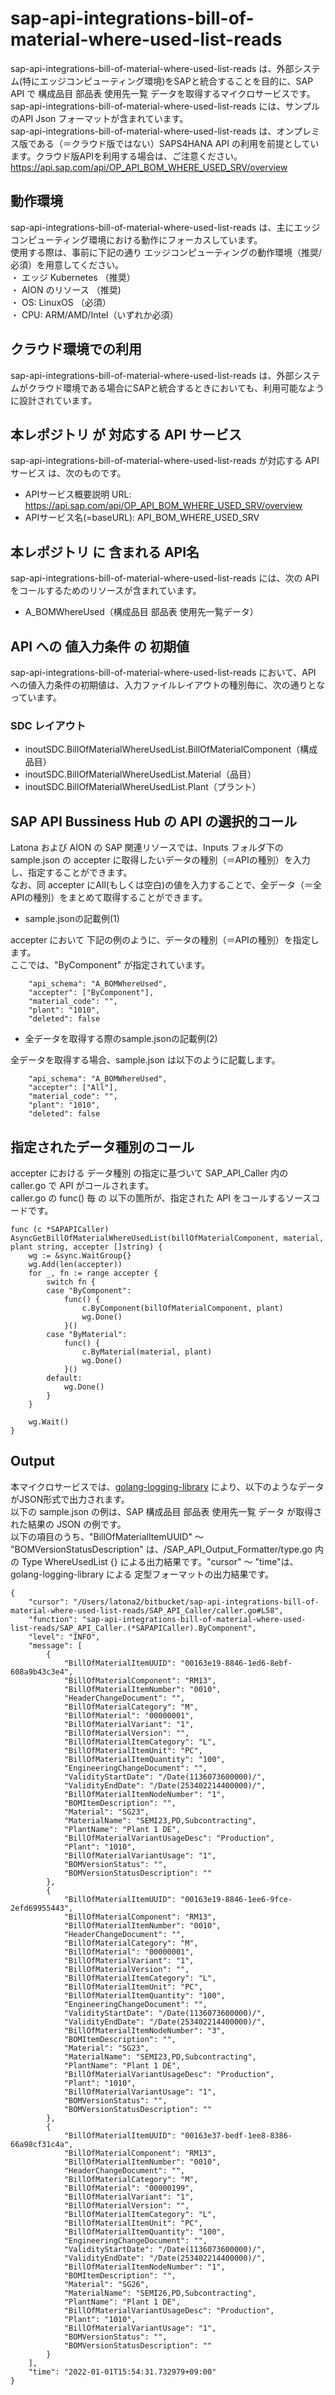 # sap-api-integrations-bill-of-material-where-used-list-reads  
sap-api-integrations-bill-of-material-where-used-list-reads は、外部システム(特にエッジコンピューティング環境)をSAPと統合することを目的に、SAP API で 構成品目 部品表 使用先一覧 データを取得するマイクロサービスです。  
sap-api-integrations-bill-of-material-where-used-list-reads には、サンプルのAPI Json フォーマットが含まれています。  
sap-api-integrations-bill-of-material-where-used-list-reads は、オンプレミス版である（＝クラウド版ではない）SAPS4HANA API の利用を前提としています。クラウド版APIを利用する場合は、ご注意ください。  
https://api.sap.com/api/OP_API_BOM_WHERE_USED_SRV/overview   

## 動作環境
sap-api-integrations-bill-of-material-where-used-list-reads は、主にエッジコンピューティング環境における動作にフォーカスしています。   
使用する際は、事前に下記の通り エッジコンピューティングの動作環境（推奨/必須）を用意してください。   
・ エッジ Kubernetes （推奨）    
・ AION のリソース （推奨)    
・ OS: LinuxOS （必須）    
・ CPU: ARM/AMD/Intel（いずれか必須） 

## クラウド環境での利用  
sap-api-integrations-bill-of-material-where-used-list-reads は、外部システムがクラウド環境である場合にSAPと統合するときにおいても、利用可能なように設計されています。  

## 本レポジトリ が 対応する API サービス
sap-api-integrations-bill-of-material-where-used-list-reads が対応する APIサービス は、次のものです。

* APIサービス概要説明 URL: https://api.sap.com/api/OP_API_BOM_WHERE_USED_SRV/overview   
* APIサービス名(=baseURL): API_BOM_WHERE_USED_SRV

## 本レポジトリ に 含まれる API名
sap-api-integrations-bill-of-material-where-used-list-reads には、次の API をコールするためのリソースが含まれています。  

* A_BOMWhereUsed（構成品目 部品表 使用先一覧データ）

## API への 値入力条件 の 初期値
sap-api-integrations-bill-of-material-where-used-list-reads において、API への値入力条件の初期値は、入力ファイルレイアウトの種別毎に、次の通りとなっています。  

### SDC レイアウト

* inoutSDC.BillOfMaterialWhereUsedList.BillOfMaterialComponent（構成品目）
* inoutSDC.BillOfMaterialWhereUsedList.Material（品目）
* inoutSDC.BillOfMaterialWhereUsedList.Plant（プラント）

## SAP API Bussiness Hub の API の選択的コール

Latona および AION の SAP 関連リソースでは、Inputs フォルダ下の sample.json の accepter に取得したいデータの種別（＝APIの種別）を入力し、指定することができます。  
なお、同 accepter にAll(もしくは空白)の値を入力することで、全データ（＝全APIの種別）をまとめて取得することができます。  

* sample.jsonの記載例(1)  

accepter において 下記の例のように、データの種別（＝APIの種別）を指定します。  
ここでは、"ByComponent" が指定されています。    
  
```
	"api_schema": "A_BOMWhereUsed",
	"accepter": ["ByComponent"],
	"material_code": "",
	"plant": "1010",
	"deleted": false
```
  
* 全データを取得する際のsample.jsonの記載例(2)  

全データを取得する場合、sample.json は以下のように記載します。  

```
	"api_schema": "A_BOMWhereUsed",
	"accepter": ["All"],
	"material_code": "",
	"plant": "1010",
	"deleted": false
```

## 指定されたデータ種別のコール

accepter における データ種別 の指定に基づいて SAP_API_Caller 内の caller.go で API がコールされます。  
caller.go の func() 毎 の 以下の箇所が、指定された API をコールするソースコードです。  

```
func (c *SAPAPICaller) AsyncGetBillOfMaterialWhereUsedList(billOfMaterialComponent, material, plant string, accepter []string) {
	wg := &sync.WaitGroup{}
	wg.Add(len(accepter))
	for _, fn := range accepter {
		switch fn {
		case "ByComponent":
			func() {
				c.ByComponent(billOfMaterialComponent, plant)
				wg.Done()
			}()
		case "ByMaterial":
			func() {
				c.ByMaterial(material, plant)
				wg.Done()
			}()
		default:
			wg.Done()
		}
	}

	wg.Wait()
}
```

## Output  
本マイクロサービスでは、[golang-logging-library](https://github.com/latonaio/golang-logging-library) により、以下のようなデータがJSON形式で出力されます。  
以下の sample.json の例は、SAP 構成品目 部品表 使用先一覧 データ が取得された結果の JSON の例です。  
以下の項目のうち、"BillOfMaterialItemUUID" ～ "BOMVersionStatusDescription" は、/SAP_API_Output_Formatter/type.go 内 の Type WhereUsedList {} による出力結果です。"cursor" ～ "time"は、golang-logging-library による 定型フォーマットの出力結果です。  

```
{
	"cursor": "/Users/latona2/bitbucket/sap-api-integrations-bill-of-material-where-used-list-reads/SAP_API_Caller/caller.go#L58",
	"function": "sap-api-integrations-bill-of-material-where-used-list-reads/SAP_API_Caller.(*SAPAPICaller).ByComponent",
	"level": "INFO",
	"message": [
		{
			"BillOfMaterialItemUUID": "00163e19-8846-1ed6-8ebf-608a9b43c3e4",
			"BillOfMaterialComponent": "RM13",
			"BillOfMaterialItemNumber": "0010",
			"HeaderChangeDocument": "",
			"BillOfMaterialCategory": "M",
			"BillOfMaterial": "00000001",
			"BillOfMaterialVariant": "1",
			"BillOfMaterialVersion": "",
			"BillOfMaterialItemCategory": "L",
			"BillOfMaterialItemUnit": "PC",
			"BillOfMaterialItemQuantity": "100",
			"EngineeringChangeDocument": "",
			"ValidityStartDate": "/Date(1136073600000)/",
			"ValidityEndDate": "/Date(253402214400000)/",
			"BillOfMaterialItemNodeNumber": "1",
			"BOMItemDescription": "",
			"Material": "SG23",
			"MaterialName": "SEMI23,PD,Subcontracting",
			"PlantName": "Plant 1 DE",
			"BillOfMaterialVariantUsageDesc": "Production",
			"Plant": "1010",
			"BillOfMaterialVariantUsage": "1",
			"BOMVersionStatus": "",
			"BOMVersionStatusDescription": ""
		},
		{
			"BillOfMaterialItemUUID": "00163e19-8846-1ee6-9fce-2efd69955443",
			"BillOfMaterialComponent": "RM13",
			"BillOfMaterialItemNumber": "0010",
			"HeaderChangeDocument": "",
			"BillOfMaterialCategory": "M",
			"BillOfMaterial": "00000001",
			"BillOfMaterialVariant": "1",
			"BillOfMaterialVersion": "",
			"BillOfMaterialItemCategory": "L",
			"BillOfMaterialItemUnit": "PC",
			"BillOfMaterialItemQuantity": "100",
			"EngineeringChangeDocument": "",
			"ValidityStartDate": "/Date(1136073600000)/",
			"ValidityEndDate": "/Date(253402214400000)/",
			"BillOfMaterialItemNodeNumber": "3",
			"BOMItemDescription": "",
			"Material": "SG23",
			"MaterialName": "SEMI23,PD,Subcontracting",
			"PlantName": "Plant 1 DE",
			"BillOfMaterialVariantUsageDesc": "Production",
			"Plant": "1010",
			"BillOfMaterialVariantUsage": "1",
			"BOMVersionStatus": "",
			"BOMVersionStatusDescription": ""
		},
		{
			"BillOfMaterialItemUUID": "00163e37-bedf-1ee8-8386-66a98cf31c4a",
			"BillOfMaterialComponent": "RM13",
			"BillOfMaterialItemNumber": "0010",
			"HeaderChangeDocument": "",
			"BillOfMaterialCategory": "M",
			"BillOfMaterial": "00000199",
			"BillOfMaterialVariant": "1",
			"BillOfMaterialVersion": "",
			"BillOfMaterialItemCategory": "L",
			"BillOfMaterialItemUnit": "PC",
			"BillOfMaterialItemQuantity": "100",
			"EngineeringChangeDocument": "",
			"ValidityStartDate": "/Date(1136073600000)/",
			"ValidityEndDate": "/Date(253402214400000)/",
			"BillOfMaterialItemNodeNumber": "1",
			"BOMItemDescription": "",
			"Material": "SG26",
			"MaterialName": "SEMI26,PD,Subcontracting",
			"PlantName": "Plant 1 DE",
			"BillOfMaterialVariantUsageDesc": "Production",
			"Plant": "1010",
			"BillOfMaterialVariantUsage": "1",
			"BOMVersionStatus": "",
			"BOMVersionStatusDescription": ""
		}
	],
	"time": "2022-01-01T15:54:31.732979+09:00"
}
```